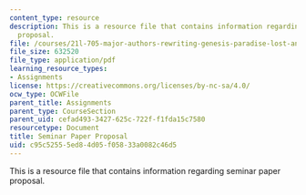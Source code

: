 ```yaml
---
content_type: resource
description: This is a resource file that contains information regarding seminar paper
  proposal.
file: /courses/21l-705-major-authors-rewriting-genesis-paradise-lost-and-twentieth-century-fantasy-spring-2009/c95c52555ed84d05f05833a0082c46d5_MIT21L_705S09_assn06.pdf
file_size: 632520
file_type: application/pdf
learning_resource_types:
- Assignments
license: https://creativecommons.org/licenses/by-nc-sa/4.0/
ocw_type: OCWFile
parent_title: Assignments
parent_type: CourseSection
parent_uid: cefad493-3427-625c-722f-f1fda15c7580
resourcetype: Document
title: Seminar Paper Proposal
uid: c95c5255-5ed8-4d05-f058-33a0082c46d5
---
```

This is a resource file that contains information regarding seminar paper proposal.